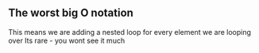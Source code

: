 ## The worst big O notation
This means we are adding a nested loop 
for every element we are looping over
Its rare - you wont see it much